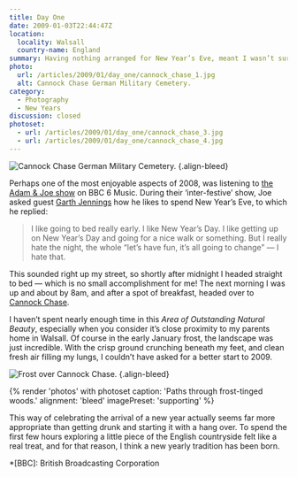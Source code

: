 ```yaml
---
title: Day One
date: 2009-01-03T22:44:47Z
location:
  locality: Walsall
  country-name: England
summary: Having nothing arranged for New Year’s Eve, meant I wasn’t sure how I would be celebrating the arrival of 2009. Well, not until I heard a conversation on the radio.
photo:
  url: /articles/2009/01/day_one/cannock_chase_1.jpg
  alt: Cannock Chase German Military Cemetery.
category:
  - Photography
  - New Years
discussion: closed
photoset:
  - url: /articles/2009/01/day_one/cannock_chase_3.jpg
  - url: /articles/2009/01/day_one/cannock_chase_4.jpg
---
```

![](cannock_chase_1.jpg 'Cannock Chase German Military Cemetery.')
{.align-bleed}

Perhaps one of the most enjoyable aspects of 2008, was listening to [the Adam & Joe show][1] on BBC 6 Music. During their ‘inter-festive’ show, Joe asked guest [Garth Jennings][2] how he likes to spend New Year’s Eve, to which he replied:

> I like going to bed really early. I like New Year’s Day. I like getting up on New Year’s Day and going for a nice walk or something. But I really hate the night, the whole “let’s have fun, it’s all going to change” — I hate that.

This sounded right up my street, so shortly after midnight I headed straight to bed — which is no small accomplishment for me! The next morning I was up and about by 8am, and after a spot of breakfast, headed over to [Cannock Chase][3].

I haven’t spent nearly enough time in this *Area of Outstanding Natural Beauty*, especially when you consider it’s close proximity to my parents home in Walsall. Of course in the early January frost, the landscape was just incredible. With the crisp ground crunching beneath my feet, and clean fresh air filling my lungs, I couldn’t have asked for a better start to 2009.

![](cannock_chase_2.jpg 'Frost over Cannock Chase.')
{.align-bleed}

{% render 'photos' with photoset
  caption: 'Paths through frost-tinged woods.'
  alignment: 'bleed'
  imagePreset: 'supporting'
%}

This way of celebrating the arrival of a new year actually seems far more appropriate than getting drunk and starting it with a hang over. To spend the first few hours exploring a little piece of the English countryside felt like a real treat, and for that reason, I think a new yearly tradition has been born.

[1]: https://www.bbc.co.uk/6music/shows/adamandjoe/
[2]: https://www.imdb.com/name/nm1134029/
[3]: https://en.wikipedia.org/wiki/Cannock_Chase

*[BBC]: British Broadcasting Corporation
